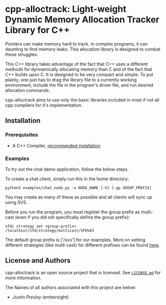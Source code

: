 # cpp-alloctrack: Light-weight Dynamic Memory Allocation Tracker Library for C++

Pointers can make memory hard to track. In complex programs, it can daunting to find memory leaks. This allocation library is designed to combat these struggles.

This C++ library takes advantage of the fact that C++ uses a different methods for dynnamically allocating memory than C and of the fact that C++ builds upon C. It is designed to be very compact and simple. To put plainly, one just has to drag the library file to a currently working environment, include the file in the program's driver file, and run desired allocation commands.

cpp-alloctrack aims to use only the basic libraries included in most if not all cpp compilers for it's implementation.

## Installation

### Prerequisites

* A C++ Compiler, [recommended installation](https://hank.feild.org/courses/common/cpp-compiler.html#compiler-linux)

### Examples

To try out the chat demo application, follow the below steps.

To create a chat client, simply run this in the home directory:
```
python3 examples/chat_node.py -n NODE_NAME [-h] [-gp GROUP_PREFIX]
```
You may create as many of these as possible and all clients will sync up using SVS.

Before you run the program, you must register the group prefix as multi-cast (even if you did not specifically define the group prefix):
```
nfdc strategy set <group-prefix> /localhost/nfd/strategy/multicast/%FD%03
```
The default group prefix is ['/svs'] for our examples.
More on setting different strategies (like mutli-cast) for different prefixes can be found [here](https://named-data.net/doc/NFD/current/manpages/nfdc-strategy.html).


## License and Authors

cpp-alloctrack is an open source project that is licensed. See [`LICENSE.md`](LICENSE.md) for more information.

The Names of all authors associated with this project are below:

  * *Justin Presley* (embersight)
